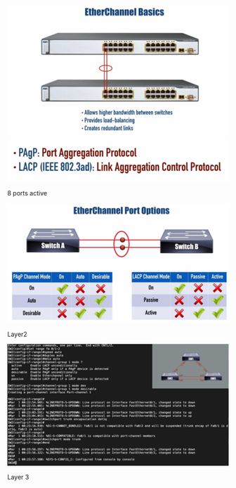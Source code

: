 <link rel="stylesheet" type="text/css" href="..\..\markcss.css">

![](2023-03-10-19-37-59.png)
![](2023-03-10-19-39-33.png)

8 ports active

![](2023-03-10-19-42-32.png)


Layer2

![](2023-03-10-20-04-46.png)

Layer 3


